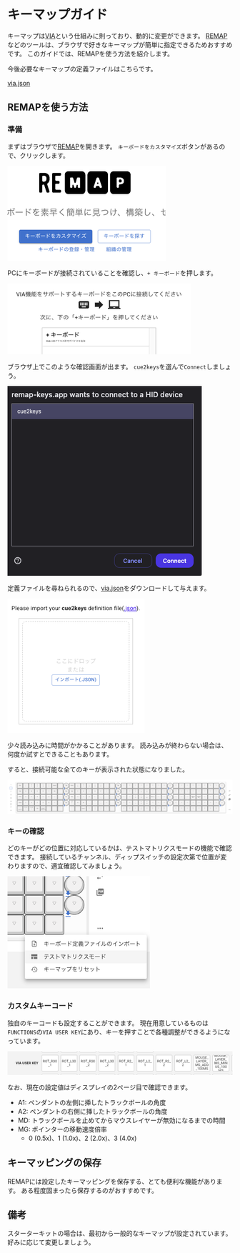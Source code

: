 # キーマップガイド

キーマップは[VIA](https://caniusevia.com/)という仕組みに則っており、動的に変更ができます。
[REMAP](https://remap-keys.app/configure)などのツールは、ブラウザで好きなキーマップが簡単に指定できるためおすすめです。
このガイドでは、REMAPを使う方法を紹介します。

今後必要なキーマップの定義ファイルはこちらです。

[via.json](../firmware/via.json)

## REMAPを使う方法

### 準備

まずはブラウザで[REMAP](https://remap-keys.app/)を開きます。
`キーボードをカスタマイズ`ボタンがあるので、クリックします。

![remap_1](../img/remap_1.png)

PCにキーボードが接続されていることを確認し、`+ キーボード`を押します。

![remap_2](../img/remap_2.png)

ブラウザ上でこのような確認画面が出ます。
`cue2keys`を選んで`Connect`しましょう。

![remap_3](../img/remap_3.png)

定義ファイルを尋ねられるので、[via.json](../firmware/via.json)をダウンロードして与えます。

![remap_4](../img/remap_4.png)

少々読み込みに時間がかかることがあります。
読み込みが終わらない場合は、何度か試すとできることもあります。

すると、接続可能な全てのキーが表示された状態になりました。

![remap_5](../img/remap_5.png)

### キーの確認

どのキーがどの位置に対応しているかは、テストマトリクスモードの機能で確認できます。
接続しているチャンネル、ディップスイッチの設定次第で位置が変わりますので、適宜確認してみましょう。

![remap_6](../img/remap_6.png)

### カスタムキーコード

独自のキーコードも設定することができます。
現在用意しているものは`FUNCTIONS`の`VIA USER KEY`にあり、キーを押すことで各種調整ができるようになっています。

![remap_7](../img/remap_7.png)

なお、現在の設定値はディスプレイの2ページ目で確認できます。

- A1: ペンダントの左側に挿したトラックボールの角度
- A2: ペンダントの右側に挿したトラックボールの角度
- MD: トラックボールを止めてからマウスレイヤーが無効になるまでの時間
- MG: ポインターの移動速度倍率
    - 0 (0.5x)、1 (1.0x)、2 (2.0x)、3 (4.0x)

## キーマッピングの保存

REMAPには設定したキーマッピングを保存する、とても便利な機能があります。
ある程度固まったら保存するのがおすすめです。

## 備考

スターターキットの場合は、最初から一般的なキーマップが設定されています。好みに応じて変更しましょう。
